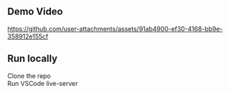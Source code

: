 ## Demo Video

https://github.com/user-attachments/assets/91ab4900-ef30-4168-bb9e-358912e155cf

## Run locally
Clone the repo
<br>
Run VSCode live-server
